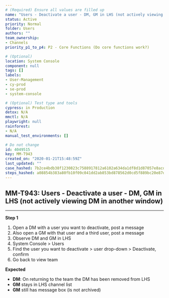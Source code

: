 ```yaml
---
# (Required) Ensure all values are filled up
name: "Users - Deactivate a user - DM, GM in LHS (not actively viewing DM in another window)"
status: Active
priority: Normal
folder: Users
authors: ""
team_ownership: 
- Channels
priority_p1_to_p4: P2 - Core Functions (Do core functions work?)

# (Optional)
location: System Console
component: null
tags: []
labels: 
- User-Management
- cy-prod
- se-prod
- system-console

# (Optional) Test type and tools
cypress: in Production
detox: N/A
mmctl: N/A
playwright: null
rainforest: 
- N/A
manual_test_environments: []

# Do not change
id: 4049515
key: MM-T943
created_on: "2020-01-21T15:48:59Z"
last_updated: ""
case_hashed: 7b2ce4bdb38f1230823c7588917812a6102a634da1df8d1d87057e8acd7d3a0c3358b64b6ecd19c0c517253ebd0eedb7
steps_hashed: a08854b383a80fb10f09c041dd2ab853bd878562d0cd5f889bc20e87d08a86e2147fe9d66a22288846bfc49d32e1412e
---
```


<!-- (Auto-generated) Based on frontmatter's "key" and "name" -->

## MM-T943: Users - Deactivate a user - DM, GM in LHS (not actively viewing DM in another window)

---

**Step 1**

1. Open a DM with a user you want to deactivate, post a message
2. Also open a GM with that user and a third user, post a message
3. Observe DM and GM in LHS
4. System Console > Users
5. Find the user you want to deactivate > user drop-down > Deactivate, confirm
6. Go back to view team

**Expected**

- **DM**: On returning to the team the DM has been removed from LHS
- **GM** stays in LHS channel list
- **GM** still has message box (is not archived)
